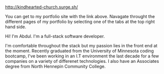 http://kindhearted-church.surge.sh/


You can get to my portfolio site with the link above. Navagate throught the different pages of my portfolio by selecting one of the tabs at the top right hand side. 


Hi! I'm Abdul. I'm a full-stack software developer.

I'm comfortable throughout the stack but my passion lies in the front end at the moment.
Recently graduated from the University of Minnesota coding bootcamp, I've been working in an I.T environment the last decade for a few companies on a variety of differenet technologies. I also have an Associates degree from North Hennepin Community College.


